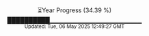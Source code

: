 <p align="center">
⏳Year Progress (34.39 %) <br>
██████████▁▁▁▁▁▁▁▁▁▁▁▁▁▁▁▁▁▁▁▁ <br>
<sub>Updated: Tue, 06 May 2025 12:49:27 GMT</sub>
</p>


